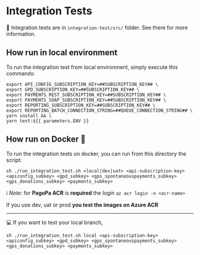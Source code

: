 # Integration Tests
👀 Integration tests are in `integration-test/src/` folder. See there for more information. 

## How run in local environment

To run the integration test from local environment, simply execute this commands:
```
export API_CONFIG_SUBSCRIPTION_KEY=##SUBSCRIPTION_KEY## \
export GPD_SUBSCRIPTION_KEY=##SUBSCRIPTION_KEY## \
export PAYMENTS_REST_SUBSCRIPTION_KEY=##SUBSCRIPTION_KEY## \
export PAYMENTS_SOAP_SUBSCRIPTION_KEY=##SUBSCRIPTION_KEY## \
export REPORTING_SUBSCRIPTION_KEY=##SUBSCRIPTION_KEY## \
export REPORTING_BATCH_CONNECTION_STRING=##QUEUE_CONNECTION_STRING## \    
yarn install && \
yarn test:${{ parameters.ENV }}
```

## How run on Docker 🐳

To run the integration tests on docker, you can run from this directory the script:


``` shell
sh ./run_integration_test.sh <local|dev|uat> <api-subscription-key> <apiconfig_subkey> <gpd_subkey> <gps_spontaneouspayments_subkey> <gps_donations_subkey> <payments_subkey>
```


ℹ️ _Note_: for **PagoPa ACR** is **required** the login `az acr login -n <acr-name>`

If you use dev, uat or prod **you test the images on Azure ACR**

---
💻 If you want to test your local branch,
``` shell
sh ./run_integration_test.sh local <api-subscription-key> <apiconfig_subkey> <gpd_subkey> <gps_spontaneouspayments_subkey> <gps_donations_subkey> <payments_subkey>
```

